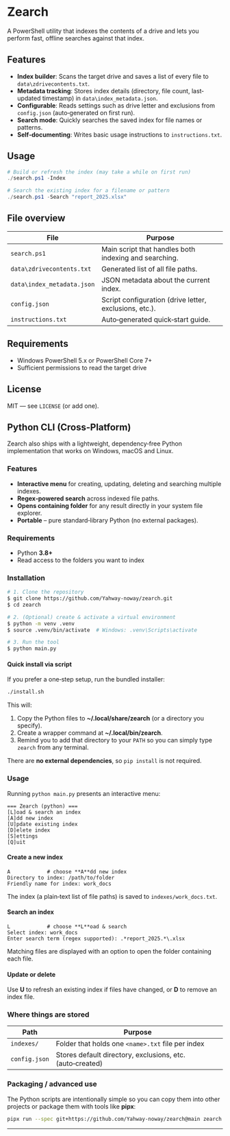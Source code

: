 # Zearch

A PowerShell utility that indexes the contents of a drive and lets you perform fast, offline searches against that index.

## Features

- **Index builder**: Scans the target drive and saves a list of every file to `data\zdrivecontents.txt`.
- **Metadata tracking**: Stores index details (directory, file count, last‐updated timestamp) in `data\index_metadata.json`.
- **Configurable**: Reads settings such as drive letter and exclusions from `config.json` (auto‑generated on first run).
- **Search mode**: Quickly searches the saved index for file names or patterns.
- **Self‑documenting**: Writes basic usage instructions to `instructions.txt`.

## Usage

```powershell
# Build or refresh the index (may take a while on first run)
./search.ps1 -Index

# Search the existing index for a filename or pattern
./search.ps1 -Search "report_2025.xlsx"
```

## File overview

| File | Purpose |
|------|---------|
| `search.ps1` | Main script that handles both indexing and searching. |
| `data\zdrivecontents.txt` | Generated list of all file paths. |
| `data\index_metadata.json` | JSON metadata about the current index. |
| `config.json` | Script configuration (drive letter, exclusions, etc.). |
| `instructions.txt` | Auto‑generated quick‑start guide. |

## Requirements

* Windows PowerShell 5.x or PowerShell Core 7+
* Sufficient permissions to read the target drive

## License

MIT — see `LICENSE` (or add one).

## Python CLI (Cross‑Platform)

Zearch also ships with a lightweight, dependency‑free Python implementation that works on Windows, macOS and Linux.

### Features

* **Interactive menu** for creating, updating, deleting and searching multiple indexes.
* **Regex‑powered search** across indexed file paths.
* **Opens containing folder** for any result directly in your system file explorer.
* **Portable** – pure standard‑library Python (no external packages).

### Requirements

* Python **3.8+**
* Read access to the folders you want to index

### Installation

```bash
# 1. Clone the repository
$ git clone https://github.com/Yahway-noway/zearch.git
$ cd zearch

# 2. (Optional) create & activate a virtual environment
$ python -m venv .venv
$ source .venv/bin/activate  # Windows: .venv\Scripts\activate

# 3. Run the tool
$ python main.py
```

#### Quick install via script

If you prefer a one‑step setup, run the bundled installer:

```bash
./install.sh
```

This will:

1. Copy the Python files to **~/.local/share/zearch** (or a directory you specify).
2. Create a wrapper command at **~/.local/bin/zearch**.
3. Remind you to add that directory to your `PATH` so you can simply type `zearch` from any terminal.

There are **no external dependencies**, so `pip install` is not required.

### Usage

Running `python main.py` presents an interactive menu:

```
=== Zearch (python) ===
[L]oad & search an index
[A]dd new index
[U]pdate existing index
[D]elete index
[S]ettings
[Q]uit
```

#### Create a new index
```
A            # choose **A**dd new index
Directory to index: /path/to/folder
Friendly name for index: work_docs
```
The index (a plain‑text list of file paths) is saved to `indexes/work_docs.txt`.

#### Search an index
```
L            # choose **L**oad & search
Select index: work_docs
Enter search term (regex supported): .*report_2025.*\.xlsx
```
Matching files are displayed with an option to open the folder containing each file.

#### Update or delete
Use **U** to refresh an existing index if files have changed, or **D** to remove an index file.

### Where things are stored

| Path | Purpose |
|------|---------|
| `indexes/` | Folder that holds one `<name>.txt` file per index |
| `config.json` | Stores default directory, exclusions, etc. (auto‑created) |

### Packaging / advanced use
The Python scripts are intentionally simple so you can copy them into other projects or package them with tools like **pipx**:
```bash
pipx run --spec git+https://github.com/Yahway-noway/zearch@main zearch
```

---
